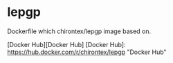 # lepgp
Dockerfile which chirontex/lepgp image based on.

[Docker Hub][Docker Hub]
[Docker Hub]: https://hub.docker.com/r/chirontex/lepgp "Docker Hub"

